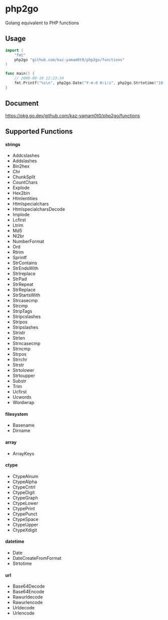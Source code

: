 # php2go
Golang equivalent to PHP functions

## Usage

```go
import (
	"fmt"
	php2go "github.com/kaz-yamam0t0/php2go/functions"
)

func main() {
	// 2000-09-10 12:23:34
	fmt.Printf("%s\n", php2go.Date("Y-m-d H:i:s", php2go.Strtotime("10 September 2000 12:23:34")))
}
```

## Document

https://pkg.go.dev/github.com/kaz-yamam0t0/php2go/functions

## Supported Functions

#### strings

* Addcslashes
* Addslashes
* Bin2hex
* Chr
* ChunkSplit
* CountChars
* Explode
* Hex2bin
* Htmlentities
* Htmlspecialchars
* HtmlspecialcharsDecode
* Implode
* Lcfirst
* Ltrim
* Md5
* Nl2br
* NumberFormat
* Ord
* Rtrim
* Sprintf
* StrContains
* StrEndsWith
* StrIreplace
* StrPad
* StrRepeat
* StrReplace
* StrStartsWith
* Strcasecmp
* Strcmp
* StripTags
* Stripcslashes
* Stripos
* Stripslashes
* Stristr
* Strlen
* Strncasecmp
* Strncmp
* Strpos
* Strrchr
* Strstr
* Strtolower
* Strtoupper
* Substr
* Trim
* Ucfirst
* Ucwords
* Wordwrap

#### filesystem

* Basename
* Dirname

#### array

* ArrayKeys

#### ctype

* CtypeAlnum
* CtypeAlpha
* CtypeCntrl
* CtypeDigit
* CtypeGraph
* CtypeLower
* CtypePrint
* CtypePunct
* CtypeSpace
* CtypeUpper
* CtypeXdigit

#### datetime

* Date
* DateCreateFromFormat
* Strtotime

#### url

* Base64Decode
* Base64Encode
* Rawurldecode
* Rawurlencode
* Urldecode
* Urlencode
